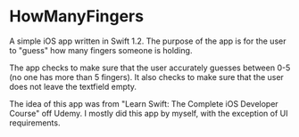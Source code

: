 # HowManyFingers

A simple iOS app written in Swift 1.2.
The purpose of the app is for the user to "guess" how many fingers someone is holding.

The app checks to make sure that the user accurately guesses between 0-5 (no one has more than 5 fingers). It also checks to make
sure that the user does not leave the textfield empty.

The idea of this app was from "Learn Swift: The Complete iOS Developer Course" off Udemy. I mostly did this app by myself, with 
the exception of UI requirements. 
